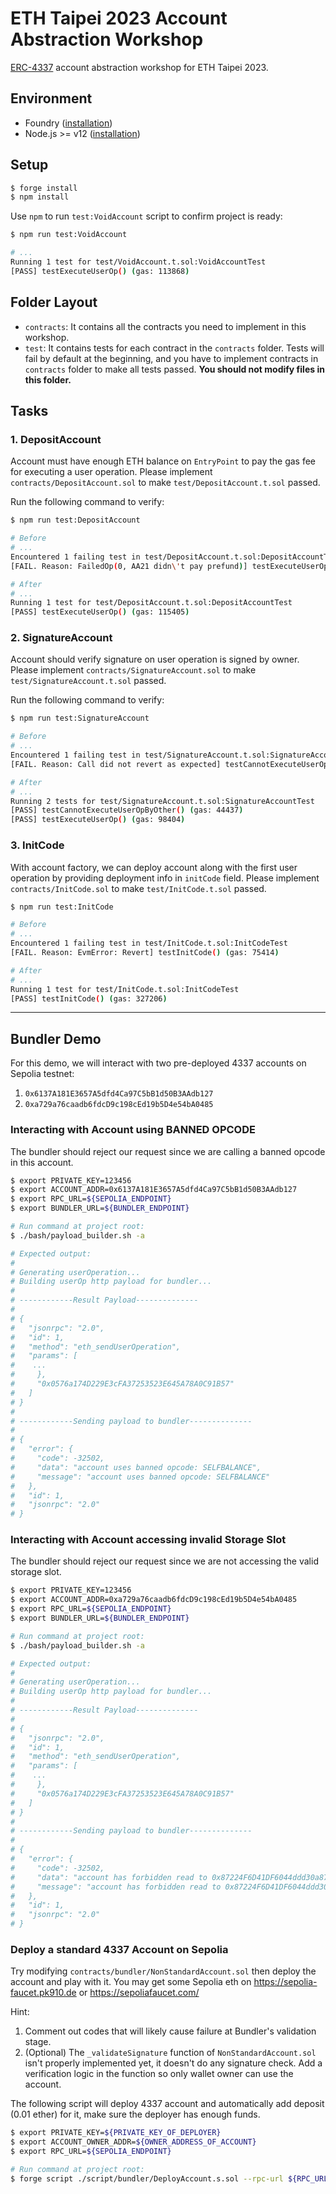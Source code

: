 # ETH Taipei 2023 Account Abstraction Workshop

[ERC-4337](https://eips.ethereum.org/EIPS/eip-4337) account abstraction workshop for ETH Taipei 2023.

## Environment

-   Foundry ([installation](https://book.getfoundry.sh/getting-started/installation))
-   Node.js >= v12 ([installation](https://nodejs.org/en))

## Setup

```bash
$ forge install
$ npm install
```

Use `npm` to run `test:VoidAccount` script to confirm project is ready:

```bash
$ npm run test:VoidAccount

# ...
Running 1 test for test/VoidAccount.t.sol:VoidAccountTest
[PASS] testExecuteUserOp() (gas: 113868)
```

## Folder Layout

-   `contracts`: It contains all the contracts you need to implement in this workshop.
-   `test`: It contains tests for each contract in the `contracts` folder. Tests will fail by default at the beginning, and you have to implement contracts in `contracts` folder to make all tests passed. **You should not modify files in this folder.**

## Tasks

### 1. DepositAccount

Account must have enough ETH balance on `EntryPoint` to pay the gas fee for executing a user operation. Please implement `contracts/DepositAccount.sol` to make `test/DepositAccount.t.sol` passed.

Run the following command to verify:

```bash
$ npm run test:DepositAccount

# Before
# ...
Encountered 1 failing test in test/DepositAccount.t.sol:DepositAccountTest
[FAIL. Reason: FailedOp(0, AA21 didn\'t pay prefund)] testExecuteUserOp() (gas: 32753)

# After
# ...
Running 1 test for test/DepositAccount.t.sol:DepositAccountTest
[PASS] testExecuteUserOp() (gas: 115405)
```

### 2. SignatureAccount

Account should verify signature on user operation is signed by owner. Please implement `contracts/SignatureAccount.sol` to make `test/SignatureAccount.t.sol` passed.

Run the following command to verify:

```bash
$ npm run test:SignatureAccount

# Before
# ...
Encountered 1 failing test in test/SignatureAccount.t.sol:SignatureAccountTest
[FAIL. Reason: Call did not revert as expected] testCannotExecuteUserOpSignedByOther() (gas: 88380)

# After
# ...
Running 2 tests for test/SignatureAccount.t.sol:SignatureAccountTest
[PASS] testCannotExecuteUserOpByOther() (gas: 44437)
[PASS] testExecuteUserOp() (gas: 98404)
```

### 3. InitCode

With account factory, we can deploy account along with the first user operation by providing deployment info in `initCode` field. Please implement `contracts/InitCode.sol` to make `test/InitCode.t.sol` passed.

```bash
$ npm run test:InitCode

# Before
# ...
Encountered 1 failing test in test/InitCode.t.sol:InitCodeTest
[FAIL. Reason: EvmError: Revert] testInitCode() (gas: 75414)

# After
# ...
Running 1 test for test/InitCode.t.sol:InitCodeTest
[PASS] testInitCode() (gas: 327206)
```

---

## Bundler Demo

For this demo, we will interact with two pre-deployed 4337 accounts on Sepolia testnet:

1. `0x6137A181E3657A5dfd4Ca97C5bB1d50B3AAdb127`
2. `0xa729a76caadb6fdcD9c198cEd19b5D4e54bA0485`

### Interacting with Account using BANNED OPCODE

The bundler should reject our request since we are calling a banned opcode in this account.

```bash
$ export PRIVATE_KEY=123456
$ export ACCOUNT_ADDR=0x6137A181E3657A5dfd4Ca97C5bB1d50B3AAdb127
$ export RPC_URL=${SEPOLIA_ENDPOINT}
$ export BUNDLER_URL=${BUNDLER_ENDPOINT}

# Run command at project root:
$ ./bash/payload_builder.sh -a

# Expected output:
#
# Generating userOperation...
# Building userOp http payload for bundler...
#
# ------------Result Payload--------------
#
# {
#   "jsonrpc": "2.0",
#   "id": 1,
#   "method": "eth_sendUserOperation",
#   "params": [
#    ...
#     },
#     "0x0576a174D229E3cFA37253523E645A78A0C91B57"
#   ]
# }
#
# ------------Sending payload to bundler--------------
#
# {
#   "error": {
#     "code": -32502,
#     "data": "account uses banned opcode: SELFBALANCE",
#     "message": "account uses banned opcode: SELFBALANCE"
#   },
#   "id": 1,
#   "jsonrpc": "2.0"
# }
```

### Interacting with Account accessing invalid Storage Slot

The bundler should reject our request since we are not accessing the valid storage slot.

```bash
$ export PRIVATE_KEY=123456
$ export ACCOUNT_ADDR=0xa729a76caadb6fdcD9c198cEd19b5D4e54bA0485
$ export RPC_URL=${SEPOLIA_ENDPOINT}
$ export BUNDLER_URL=${BUNDLER_ENDPOINT}

# Run command at project root:
$ ./bash/payload_builder.sh -a

# Expected output:
#
# Generating userOperation...
# Building userOp http payload for bundler...
#
# ------------Result Payload--------------
#
# {
#   "jsonrpc": "2.0",
#   "id": 1,
#   "method": "eth_sendUserOperation",
#   "params": [
#    ...
#     },
#     "0x0576a174D229E3cFA37253523E645A78A0C91B57"
#   ]
# }
#
# ------------Sending payload to bundler--------------
#
# {
#   "error": {
#     "code": -32502,
#     "data": "account has forbidden read to 0x87224F6D41DF6044ddd30a87bBdEeBc8c8CAc4f0 slot 4dbb180290de92ae0711e87110c97f6daba9f11cdfc121096b461bdc56cfe39f",
#     "message": "account has forbidden read to 0x87224F6D41DF6044ddd30a87bBdEeBc8c8CAc4f0 slot 4dbb180290de92ae0711e87110c97f6daba9f11cdfc121096b461bdc56cfe39f"
#   },
#   "id": 1,
#   "jsonrpc": "2.0"
# }
```

### Deploy a standard 4337 Account on Sepolia

Try modifying `contracts/bundler/NonStandardAccount.sol` then deploy the account and play with it. You may get some Sepolia eth on https://sepolia-faucet.pk910.de or https://sepoliafaucet.com/

Hint:

1. Comment out codes that will likely cause failure at Bundler's validation stage.
2. (Optional) The `_validateSignature` function of `NonStandardAccount.sol` isn't properly implemented yet, it doesn't do any signature check. Add a verification logic in the function so only wallet owner can use the account.

The following script will deploy 4337 account and automatically add deposit (0.01 ether) for it, make sure the deployer has enough funds.

```bash
$ export PRIVATE_KEY=${PRIVATE_KEY_OF_DEPLOYER}
$ export ACCOUNT_OWNER_ADDR=${OWNER_ADDRESS_OF_ACCOUNT}
$ export RPC_URL=${SEPOLIA_ENDPOINT}

# Run command at project root:
$ forge script ./script/bundler/DeployAccount.s.sol --rpc-url ${RPC_URL} --broadcast
```
